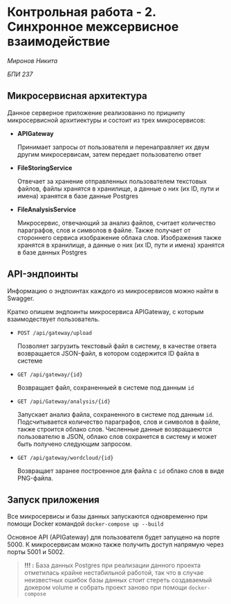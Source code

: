 # Контрольная работа - 2. Синхронное межсервисное взаимодействие

_Миронов Никита_

_БПИ 237_

## Микросервисная архитектура
Данное серверное приложение реализованно по прицнипу микросервисной архитиектуры и состоит из трех микросервисов:

* __APIGateway__

    Принимает запросы от пользователя и перенаправляет их двум другим микросервисам, затем передает пользователю ответ

* __FileStoringService__

    Отвечает за хранение отправленных пользователем текстовых файлов, файлы хранятся в хранилище, а данные о них (их ID, пути и имена) хранятся в базе данные Postgres

* __FileAnalysisService__

    Микросервис, отвечающий за анализ файлов, считает количество параграфов, слов и символов в файле. Также получает от стороннего сервиса изображение облака слов. Изображения также хранятся в хранилище, а данные о них (их ID, пути и имена) хранятся в базе данных Postgres

## API-эндпоинты

Информацию о эндпоинтах каждого из микросервисов можно найти в Swagger.

Кратко опишем эндпоинты микросервиса APIGateway, с которым взаимодествует пользователь.

* `POST /api/gateway/upload`

    Позволяет загрузить текстовый файл в систему, в качестве ответа возвращается JSON-файл, в котором содержится ID файла в системе

* `GET /api/gateway/{id}`

    Возвращает файл, сохраненныей в системе под данным `id`

* `GET /api/Gateway/analysis/{id}`

    Запускает анализ файла, сохраненного в системе под данным `id`. Подсчитывается количество параграфов, слов и символов в файле, также строится облако слов. Численные данные возвращаеются пользователю в JSON, облако слов сохранется в систему и может быть получено следующим запросом.

* `GET /api/gateway/wordcloud/{id}`

    Возвращает заранее построенное для файла с `id` облако слов в виде PNG-файла.

## Запуск приложения

Все микросервисы и базы данных запускаются одновременно при помощи Docker командой `docker-compose up --build`

Основное API (APIGateway) для пользователя будет запущено на порте 5000. К микросервисам можно также получить доступ напрямую через порты 5001 и 5002.

> __!!! :__ База данных Postgres при реализации данного проекта отметилась крайне нестабильной работой, так что в случае неизвестных ошибок базы данных стоит стереть создаваемый докером volume и собрать проект заново при помощи `docker-compose`








